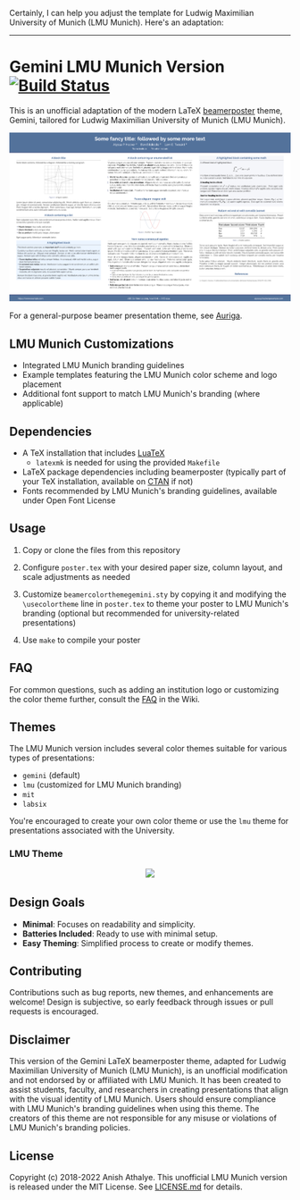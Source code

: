 Certainly, I can help you adjust the template for Ludwig Maximilian University of Munich (LMU Munich). Here's an adaptation:

---

# Gemini LMU Munich Version [![Build Status](https://github.com/anishathalye/gemini/workflows/CI/badge.svg)](https://github.com/anishathalye/gemini/actions?query=workflow%3ACI)

This is an unofficial adaptation of the modern LaTeX [beamerposter] theme, Gemini, tailored for Ludwig Maximilian University of Munich (LMU Munich).

<p align="center">
<a href="https://raw.githubusercontent.com/anishathalye/assets/master/gemini/poster-gemini.pdf">
<img src="https://raw.githubusercontent.com/anishathalye/assets/master/gemini/poster-gemini-small.png">
</a>
</p>

For a general-purpose beamer presentation theme, see [Auriga].

## LMU Munich Customizations

* Integrated LMU Munich branding guidelines
* Example templates featuring the LMU Munich color scheme and logo placement
* Additional font support to match LMU Munich's branding (where applicable)

## Dependencies

* A TeX installation that includes [LuaTeX]
    * `latexmk` is needed for using the provided `Makefile`
* LaTeX package dependencies including beamerposter (typically part of your TeX installation, available on [CTAN] if not)
* Fonts recommended by LMU Munich's branding guidelines, available under Open Font License

## Usage

1. Copy or clone the files from this repository

1. Configure `poster.tex` with your desired paper size, column layout, and scale adjustments as needed

1. Customize `beamercolorthemegemini.sty` by copying it and modifying the `\usecolortheme` line in `poster.tex` to theme your poster to LMU Munich's branding (optional but recommended for university-related presentations)

1. Use `make` to compile your poster

## FAQ

For common questions, such as adding an institution logo or customizing the color theme further, consult the [FAQ] in the Wiki.

## Themes

The LMU Munich version includes several color themes suitable for various types of presentations:

* `gemini` (default)
* `lmu` (customized for LMU Munich branding)
* `mit`
* `labsix`

You're encouraged to create your own color theme or use the `lmu` theme for presentations associated with the University.

### LMU Theme

<p align="center">
<a href="https://raw.githubusercontent.com/anishathalye/assets/master/gemini/poster-lmu.pdf">
<img src="https://raw.githubusercontent.com/anishathalye/assets/master/gemini/poster-lmu-small.png">
</a>
</p>

## Design Goals

* **Minimal**: Focuses on readability and simplicity.
* **Batteries Included**: Ready to use with minimal setup.
* **Easy Theming**: Simplified process to create or modify themes.

## Contributing

Contributions such as bug reports, new themes, and enhancements are welcome! Design is subjective, so early feedback through issues or pull requests is encouraged.

## Disclaimer
This version of the Gemini LaTeX beamerposter theme, adapted for Ludwig Maximilian University of Munich (LMU Munich), is an unofficial modification and not endorsed by or affiliated with LMU Munich. It has been created to assist students, faculty, and researchers in creating presentations that align with the visual identity of LMU Munich. Users should ensure compliance with LMU Munich's branding guidelines when using this theme. The creators of this theme are not responsible for any misuse or violations of LMU Munich's branding policies.

## License

Copyright (c) 2018-2022 Anish Athalye. This unofficial LMU Munich version is released under the MIT License. See [LICENSE.md][license] for details.

[beamerposter]: https://github.com/deselaers/latex-beamerposter
[Auriga]: https://github.com/anishathalye/auriga
[LuaTeX]: http://www.luatex.org/
[CTAN]: https://ctan.org/
[license]: LICENSE.md
[FAQ]: https://github.com/anishathalye/gemini/wiki/FAQ

